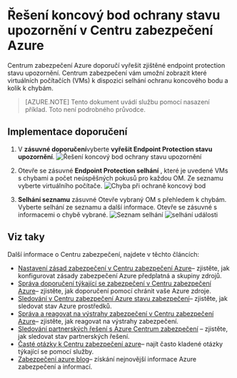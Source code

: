 <properties
   pageTitle="Řešení koncový bod ochrany stavu upozornění v Centru zabezpečení Azure | Microsoft Azure"
   description="V tomto dokumentu se dozvíte, jak implementovat Azure Centrum zabezpečení doporučení **vyřešit Endpoint Protection stavu upozornění**."
   services="security-center"
   documentationCenter="na"
   authors="TerryLanfear"
   manager="MBaldwin"
   editor=""/>

<tags
   ms.service="security-center"
   ms.devlang="na"
   ms.topic="article"
   ms.tgt_pltfrm="na"
   ms.workload="na"
   ms.date="07/29/2016"
   ms.author="terrylan"/>

# <a name="resolve-endpoint-protection-health-alerts-in-azure-security-center"></a>Řešení koncový bod ochrany stavu upozornění v Centru zabezpečení Azure

Centrum zabezpečení Azure doporučí vyřešit zjištěné endpoint protection stavu upozornění.  Centrum zabezpečení vám umožní zobrazit které virtuálních počítačích (VMs) k dispozici selhání ochranu koncového bodu a kolik k chybám.

> [AZURE.NOTE] Tento dokument uvádí službu pomocí nasazení příklad. Toto není podrobného průvodce.

## <a name="implement-the-recommendation"></a>Implementace doporučení

1. V **zásuvné doporučení**vyberte **vyřešit Endpoint Protection stavu upozornění**.
![Řešení koncový bod ochrany stavu upozornění][1]

2. Otevře se zásuvné **Endpoint Protection selhání** , které je uvedené VMs s chybami a počet neúspěšných pokusů pro každou OM. Ze seznamu vyberte virtuálního počítače.
![Chyba při ochraně koncový bod][2]

3. **Selhání seznamu** zásuvné Otevře vybraný OM s přehledem k chybám. Vyberte selhání ze seznamu a další informace. Otevře se zásuvné s informacemi o chybě vybrané.
![Seznam selhání][3]
  ![selhání události][4]

## <a name="see-also"></a>Viz taky

Další informace o Centru zabezpečení, najdete v těchto článcích:

- [Nastavení zásad zabezpečení v Centru zabezpečení Azure](security-center-policies.md)– zjistěte, jak konfigurovat zásady zabezpečení Azure předplatná a skupiny zdrojů.
- [Správa doporučení týkající se zabezpečení v Centru zabezpečení Azure](security-center-recommendations.md)– zjistěte, jak doporučení pomocí chránit vaše Azure zdroje.
- [Sledování v Centru zabezpečení Azure stavu zabezpečení](security-center-monitoring.md)– zjistěte, jak sledovat stav Azure prostředků.
- [Správa a reagovat na výstrahy zabezpečení v Centru zabezpečení Azure](security-center-managing-and-responding-alerts.md)– zjistěte, jak reagovat na výstrahy zabezpečení.
- [Sledování partnerských řešení s Azure Centrum zabezpečení](security-center-partner-solutions.md) – zjistěte, jak sledovat stav partnerských řešení.
- [Časté otázky k Centru zabezpečení azure](security-center-faq.md)– najít často kladené otázky týkající se pomocí služby.
- [Zabezpečení azure blog](http://blogs.msdn.com/b/azuresecurity/)– získání nejnovější informace Azure zabezpečení a informací.

<!--Image references-->
[1]: ./media/security-center-resolve-endpoint-protection/resolve-endpoint-protection.png
[2]: ./media/security-center-resolve-endpoint-protection/endpoint-protection-failure.png
[3]: ./media/security-center-resolve-endpoint-protection/failure-list.png
[4]: ./media/security-center-resolve-endpoint-protection/failure-event.png
